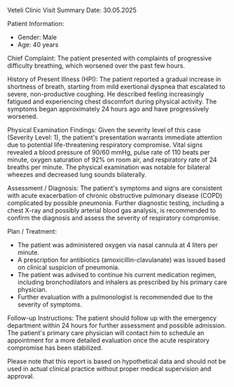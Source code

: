 Veteli Clinic
Visit Summary
Date: 30.05.2025

Patient Information:
- Gender: Male
- Age: 40 years

Chief Complaint:
The patient presented with complaints of progressive difficulty breathing, which worsened over the past few hours.

History of Present Illness (HPI):
The patient reported a gradual increase in shortness of breath, starting from mild exertional dyspnea that escalated to severe, non-productive coughing. He described feeling increasingly fatigued and experiencing chest discomfort during physical activity. The symptoms began approximately 24 hours ago and have progressively worsened.

Physical Examination Findings:
Given the severity level of this case (Severity Level: 1), the patient's presentation warrants immediate attention due to potential life-threatening respiratory compromise. Vital signs revealed a blood pressure of 90/60 mmHg, pulse rate of 110 beats per minute, oxygen saturation of 92% on room air, and respiratory rate of 24 breaths per minute. The physical examination was notable for bilateral wheezes and decreased lung sounds bilaterally.

Assessment / Diagnosis:
The patient's symptoms and signs are consistent with acute exacerbation of chronic obstructive pulmonary disease (COPD) complicated by possible pneumonia. Further diagnostic testing, including a chest X-ray and possibly arterial blood gas analysis, is recommended to confirm the diagnosis and assess the severity of respiratory compromise.

Plan / Treatment:
- The patient was administered oxygen via nasal cannula at 4 liters per minute.
- A prescription for antibiotics (amoxicillin-clavulanate) was issued based on clinical suspicion of pneumonia.
- The patient was advised to continue his current medication regimen, including bronchodilators and inhalers as prescribed by his primary care physician.
- Further evaluation with a pulmonologist is recommended due to the severity of symptoms.

Follow-up Instructions:
The patient should follow up with the emergency department within 24 hours for further assessment and possible admission. The patient's primary care physician will contact him to schedule an appointment for a more detailed evaluation once the acute respiratory compromise has been stabilized.

Please note that this report is based on hypothetical data and should not be used in actual clinical practice without proper medical supervision and approval.